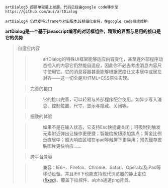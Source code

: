 
```
artDialog5 超简单轻量上发展，代码已经由google code移步至 https://github.com/aui/artDialog

artDialog4 仍然支持iframe与对旧版本IE精细化支持，在google code继续维护
```

**artDialog是一个基于javascript编写的对话框组件，精致的界面与易用的接口是它的优势**

> <dl></li></ul>

<blockquote><dt>自适应内容</dt>

> <dd>artDialog的特殊UI框架能够适应内容变化，甚至连外部程序动态插入的内容它仍然能自适应，因此你不必去考虑消息内容尺寸使用它。它的消息容器甚至能够根据宽度让文本居中或居左对齐——这一切全是XHTML+CSS原生实现。</dd>

> <dt>完善的接口</dt>

> <dd>它的接口完善，可以轻易与外部程序配合使用。如异步写入消息、控制位置、尺寸、显示与隐藏、关闭等。</dd>

> <dt>细致的体验</dt>

> <dd>如果不是在输入状态，它支持Esc快捷键关闭；可吸附到触发元素附近弹出让操作更便捷；智能给按钮添加焦点；黄金比例垂直居中；超大响应区域在ipad等触屏下更易用；预先缓存皮肤图片更快响应……</dd>

> <dt>跨平台兼容</dt>

> <dd>兼容：IE6+、Firefox、Chrome、Safari、Opera以及iPad等移动设备。并且IE6下也能支持现代浏览器的静止定位(<a href='http://www.planeart.cn/?p=877' title='阅读作者ie6Fixed相关博文'>fixed</a>)、覆盖下拉控件、alpha通道png背景。</dd>

> </dl>